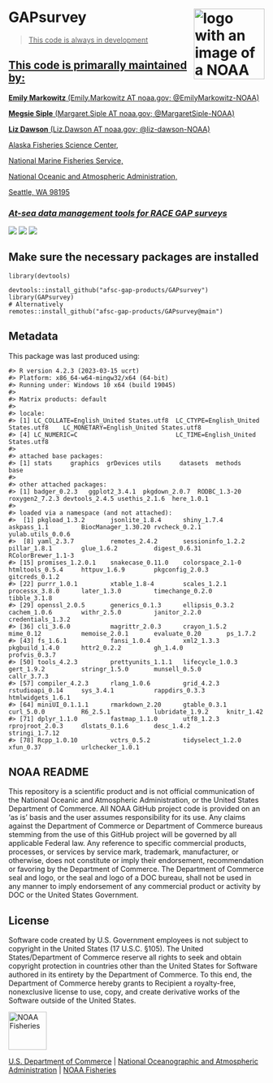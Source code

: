 <!-- README.md is generated from README.Rmd. Please edit that file -->

# GAPsurvey <a href={https://afsc-gap-products.github.io/GAPsurvey}><img src="man/figures/logo.png" align="right" width=139 height=139 alt="logo with an image of a NOAA Fisheries report" />

> This code is always in development

## This code is primarally maintained by:

**Emily Markowitz** (Emily.Markowitz AT noaa.gov; @EmilyMarkowitz-NOAA)

**Megsie Siple** (Margaret.Siple AT noaa.gov; @MargaretSiple-NOAA)

**Liz Dawson** (Liz.Dawson AT noaa.gov; @liz-dawson-NOAA)

Alaska Fisheries Science Center,

National Marine Fisheries Service,

National Oceanic and Atmospheric Administration,

Seattle, WA 98195

### *At-sea data management tools for RACE GAP surveys*

[![](https://img.shields.io/badge/devel%20version-2023.04.01-blue.svg)](https://github.com/afsc-gap-products/GAPsurvey)
[![](https://img.shields.io/badge/lifecycle-maturing-blue.svg)](https://lifecycle.r-lib.org/articles/stages.html#maturing)
[![](https://img.shields.io/github/last-commit/afsc-gap-products/GAPsurvey.svg)](https://github.com/afsc-gap-products/GAPsurvey/commits/main)

## Make sure the necessary packages are installed

    library(devtools)

    devtools::install_github("afsc-gap-products/GAPsurvey")
    library(GAPsurvey)
    # Alternatively
    remotes::install_github("afsc-gap-products/GAPsurvey@main")

## Metadata

This package was last produced using:

    #> R version 4.2.3 (2023-03-15 ucrt)
    #> Platform: x86_64-w64-mingw32/x64 (64-bit)
    #> Running under: Windows 10 x64 (build 19045)
    #> 
    #> Matrix products: default
    #> 
    #> locale:
    #> [1] LC_COLLATE=English_United States.utf8  LC_CTYPE=English_United States.utf8    LC_MONETARY=English_United States.utf8
    #> [4] LC_NUMERIC=C                           LC_TIME=English_United States.utf8    
    #> 
    #> attached base packages:
    #> [1] stats     graphics  grDevices utils     datasets  methods   base     
    #> 
    #> other attached packages:
    #> [1] badger_0.2.3   ggplot2_3.4.1  pkgdown_2.0.7  RODBC_1.3-20   roxygen2_7.2.3 devtools_2.4.5 usethis_2.1.6  here_1.0.1    
    #> 
    #> loaded via a namespace (and not attached):
    #>  [1] pkgload_1.3.2       jsonlite_1.8.4      shiny_1.7.4         askpass_1.1         BiocManager_1.30.20 rvcheck_0.2.1       yulab.utils_0.0.6  
    #>  [8] yaml_2.3.7          remotes_2.4.2       sessioninfo_1.2.2   pillar_1.8.1        glue_1.6.2          digest_0.6.31       RColorBrewer_1.1-3 
    #> [15] promises_1.2.0.1    snakecase_0.11.0    colorspace_2.1-0    htmltools_0.5.4     httpuv_1.6.9        pkgconfig_2.0.3     gitcreds_0.1.2     
    #> [22] purrr_1.0.1         xtable_1.8-4        scales_1.2.1        processx_3.8.0      later_1.3.0         timechange_0.2.0    tibble_3.1.8       
    #> [29] openssl_2.0.5       generics_0.1.3      ellipsis_0.3.2      cachem_1.0.6        withr_2.5.0         janitor_2.2.0       credentials_1.3.2  
    #> [36] cli_3.6.0           magrittr_2.0.3      crayon_1.5.2        mime_0.12           memoise_2.0.1       evaluate_0.20       ps_1.7.2           
    #> [43] fs_1.6.1            fansi_1.0.4         xml2_1.3.3          pkgbuild_1.4.0      httr2_0.2.2         gh_1.4.0            profvis_0.3.7      
    #> [50] tools_4.2.3         prettyunits_1.1.1   lifecycle_1.0.3     gert_1.9.2          stringr_1.5.0       munsell_0.5.0       callr_3.7.3        
    #> [57] compiler_4.2.3      rlang_1.0.6         grid_4.2.3          rstudioapi_0.14     sys_3.4.1           rappdirs_0.3.3      htmlwidgets_1.6.1  
    #> [64] miniUI_0.1.1.1      rmarkdown_2.20      gtable_0.3.1        curl_5.0.0          R6_2.5.1            lubridate_1.9.2     knitr_1.42         
    #> [71] dplyr_1.1.0         fastmap_1.1.0       utf8_1.2.3          rprojroot_2.0.3     dlstats_0.1.6       desc_1.4.2          stringi_1.7.12     
    #> [78] Rcpp_1.0.10         vctrs_0.5.2         tidyselect_1.2.0    xfun_0.37           urlchecker_1.0.1

## NOAA README

This repository is a scientific product and is not official
communication of the National Oceanic and Atmospheric Administration, or
the United States Department of Commerce. All NOAA GitHub project code
is provided on an ‘as is’ basis and the user assumes responsibility for
its use. Any claims against the Department of Commerce or Department of
Commerce bureaus stemming from the use of this GitHub project will be
governed by all applicable Federal law. Any reference to specific
commercial products, processes, or services by service mark, trademark,
manufacturer, or otherwise, does not constitute or imply their
endorsement, recommendation or favoring by the Department of Commerce.
The Department of Commerce seal and logo, or the seal and logo of a DOC
bureau, shall not be used in any manner to imply endorsement of any
commercial product or activity by DOC or the United States Government.

## License

Software code created by U.S. Government employees is not subject to
copyright in the United States (17 U.S.C. §105). The United
States/Department of Commerce reserve all rights to seek and obtain
copyright protection in countries other than the United States for
Software authored in its entirety by the Department of Commerce. To this
end, the Department of Commerce hereby grants to Recipient a
royalty-free, nonexclusive license to use, copy, and create derivative
works of the Software outside of the United States.

<img src="https://raw.githubusercontent.com/nmfs-general-modeling-tools/nmfspalette/main/man/figures/noaa-fisheries-rgb-2line-horizontal-small.png" height="75" alt="NOAA Fisheries">

[U.S. Department of Commerce](https://www.commerce.gov/) | [National
Oceanographic and Atmospheric Administration](https://www.noaa.gov) |
[NOAA Fisheries](https://www.fisheries.noaa.gov/)

